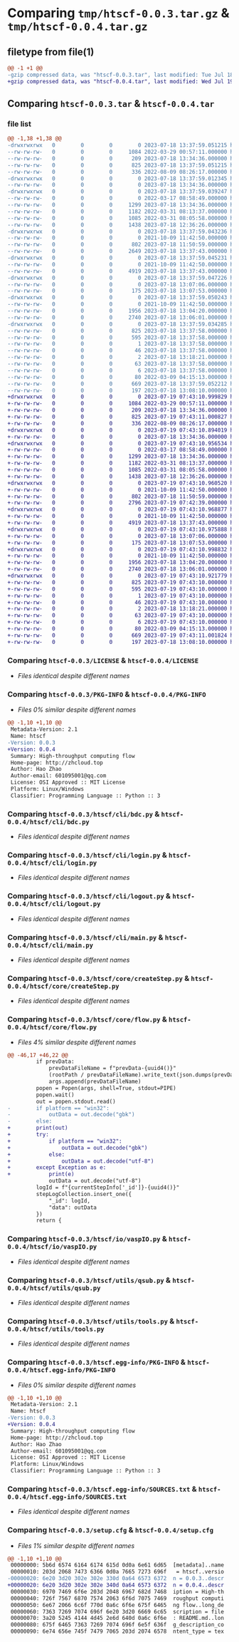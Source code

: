 # Comparing `tmp/htscf-0.0.3.tar.gz` & `tmp/htscf-0.0.4.tar.gz`

## filetype from file(1)

```diff
@@ -1 +1 @@
-gzip compressed data, was "htscf-0.0.3.tar", last modified: Tue Jul 18 13:37:59 2023, max compression
+gzip compressed data, was "htscf-0.0.4.tar", last modified: Wed Jul 19 07:43:11 2023, max compression
```

## Comparing `htscf-0.0.3.tar` & `htscf-0.0.4.tar`

### file list

```diff
@@ -1,38 +1,38 @@
-drwxrwxrwx   0        0        0        0 2023-07-18 13:37:59.051215 htscf-0.0.3/
--rw-rw-rw-   0        0        0     1084 2022-03-29 00:57:11.000000 htscf-0.0.3/LICENSE
--rw-rw-rw-   0        0        0      209 2023-07-18 13:34:36.000000 htscf-0.0.3/MANIFEST.in
--rw-rw-rw-   0        0        0      825 2023-07-18 13:37:59.051215 htscf-0.0.3/PKG-INFO
--rw-rw-rw-   0        0        0      336 2022-08-09 08:26:17.000000 htscf-0.0.3/README.md
-drwxrwxrwx   0        0        0        0 2023-07-18 13:37:59.012345 htscf-0.0.3/htscf/
--rw-rw-rw-   0        0        0        0 2023-07-18 13:34:36.000000 htscf-0.0.3/htscf/__init__.py
-drwxrwxrwx   0        0        0        0 2023-07-18 13:37:59.039247 htscf-0.0.3/htscf/cli/
--rw-rw-rw-   0        0        0        0 2022-03-17 08:58:49.000000 htscf-0.0.3/htscf/cli/__init__.py
--rw-rw-rw-   0        0        0     1299 2023-07-18 13:34:36.000000 htscf-0.0.3/htscf/cli/bdc.py
--rw-rw-rw-   0        0        0     1182 2022-03-31 08:13:37.000000 htscf-0.0.3/htscf/cli/login.py
--rw-rw-rw-   0        0        0     1085 2022-03-31 08:05:58.000000 htscf-0.0.3/htscf/cli/logout.py
--rw-rw-rw-   0        0        0     1438 2023-07-18 12:36:26.000000 htscf-0.0.3/htscf/cli/main.py
-drwxrwxrwx   0        0        0        0 2023-07-18 13:37:59.043236 htscf-0.0.3/htscf/core/
--rw-rw-rw-   0        0        0        0 2021-10-09 11:42:50.000000 htscf-0.0.3/htscf/core/__init__.py
--rw-rw-rw-   0        0        0      802 2023-07-18 11:50:59.000000 htscf-0.0.3/htscf/core/createStep.py
--rw-rw-rw-   0        0        0     2649 2023-07-18 13:37:43.000000 htscf-0.0.3/htscf/core/flow.py
-drwxrwxrwx   0        0        0        0 2023-07-18 13:37:59.045231 htscf-0.0.3/htscf/io/
--rw-rw-rw-   0        0        0        0 2021-10-09 11:42:50.000000 htscf-0.0.3/htscf/io/__init__.py
--rw-rw-rw-   0        0        0     4919 2023-07-18 13:37:43.000000 htscf-0.0.3/htscf/io/vaspIO.py
-drwxrwxrwx   0        0        0        0 2023-07-18 13:37:59.047226 htscf-0.0.3/htscf/test/
--rw-rw-rw-   0        0        0        0 2023-07-18 13:07:06.000000 htscf-0.0.3/htscf/test/__init__.py
--rw-rw-rw-   0        0        0      175 2023-07-18 13:07:53.000000 htscf-0.0.3/htscf/test/test.py
-drwxrwxrwx   0        0        0        0 2023-07-18 13:37:59.050243 htscf-0.0.3/htscf/utils/
--rw-rw-rw-   0        0        0        0 2021-10-09 11:42:50.000000 htscf-0.0.3/htscf/utils/__init__.py
--rw-rw-rw-   0        0        0     1956 2023-07-18 13:04:20.000000 htscf-0.0.3/htscf/utils/qsub.py
--rw-rw-rw-   0        0        0     2740 2023-07-18 13:06:01.000000 htscf-0.0.3/htscf/utils/tools.py
-drwxrwxrwx   0        0        0        0 2023-07-18 13:37:59.034285 htscf-0.0.3/htscf.egg-info/
--rw-rw-rw-   0        0        0      825 2023-07-18 13:37:58.000000 htscf-0.0.3/htscf.egg-info/PKG-INFO
--rw-rw-rw-   0        0        0      595 2023-07-18 13:37:58.000000 htscf-0.0.3/htscf.egg-info/SOURCES.txt
--rw-rw-rw-   0        0        0        1 2023-07-18 13:37:58.000000 htscf-0.0.3/htscf.egg-info/dependency_links.txt
--rw-rw-rw-   0        0        0       46 2023-07-18 13:37:58.000000 htscf-0.0.3/htscf.egg-info/entry_points.txt
--rw-rw-rw-   0        0        0        2 2023-07-18 13:18:21.000000 htscf-0.0.3/htscf.egg-info/not-zip-safe
--rw-rw-rw-   0        0        0       63 2023-07-18 13:37:58.000000 htscf-0.0.3/htscf.egg-info/requires.txt
--rw-rw-rw-   0        0        0        6 2023-07-18 13:37:58.000000 htscf-0.0.3/htscf.egg-info/top_level.txt
--rw-rw-rw-   0        0        0       80 2022-03-09 04:15:13.000000 htscf-0.0.3/pyproject.toml
--rw-rw-rw-   0        0        0      669 2023-07-18 13:37:59.052212 htscf-0.0.3/setup.cfg
--rw-rw-rw-   0        0        0      197 2023-07-18 13:08:10.000000 htscf-0.0.3/setup.py
+drwxrwxrwx   0        0        0        0 2023-07-19 07:43:10.999829 htscf-0.0.4/
+-rw-rw-rw-   0        0        0     1084 2022-03-29 00:57:11.000000 htscf-0.0.4/LICENSE
+-rw-rw-rw-   0        0        0      209 2023-07-18 13:34:36.000000 htscf-0.0.4/MANIFEST.in
+-rw-rw-rw-   0        0        0      825 2023-07-19 07:43:11.000827 htscf-0.0.4/PKG-INFO
+-rw-rw-rw-   0        0        0      336 2022-08-09 08:26:17.000000 htscf-0.0.4/README.md
+drwxrwxrwx   0        0        0        0 2023-07-19 07:43:10.894019 htscf-0.0.4/htscf/
+-rw-rw-rw-   0        0        0        0 2023-07-18 13:34:36.000000 htscf-0.0.4/htscf/__init__.py
+drwxrwxrwx   0        0        0        0 2023-07-19 07:43:10.956534 htscf-0.0.4/htscf/cli/
+-rw-rw-rw-   0        0        0        0 2022-03-17 08:58:49.000000 htscf-0.0.4/htscf/cli/__init__.py
+-rw-rw-rw-   0        0        0     1299 2023-07-18 13:34:36.000000 htscf-0.0.4/htscf/cli/bdc.py
+-rw-rw-rw-   0        0        0     1182 2022-03-31 08:13:37.000000 htscf-0.0.4/htscf/cli/login.py
+-rw-rw-rw-   0        0        0     1085 2022-03-31 08:05:58.000000 htscf-0.0.4/htscf/cli/logout.py
+-rw-rw-rw-   0        0        0     1438 2023-07-18 12:36:26.000000 htscf-0.0.4/htscf/cli/main.py
+drwxrwxrwx   0        0        0        0 2023-07-19 07:43:10.960520 htscf-0.0.4/htscf/core/
+-rw-rw-rw-   0        0        0        0 2021-10-09 11:42:50.000000 htscf-0.0.4/htscf/core/__init__.py
+-rw-rw-rw-   0        0        0      802 2023-07-18 11:50:59.000000 htscf-0.0.4/htscf/core/createStep.py
+-rw-rw-rw-   0        0        0     2796 2023-07-19 07:42:39.000000 htscf-0.0.4/htscf/core/flow.py
+drwxrwxrwx   0        0        0        0 2023-07-19 07:43:10.968877 htscf-0.0.4/htscf/io/
+-rw-rw-rw-   0        0        0        0 2021-10-09 11:42:50.000000 htscf-0.0.4/htscf/io/__init__.py
+-rw-rw-rw-   0        0        0     4919 2023-07-18 13:37:43.000000 htscf-0.0.4/htscf/io/vaspIO.py
+drwxrwxrwx   0        0        0        0 2023-07-19 07:43:10.975888 htscf-0.0.4/htscf/test/
+-rw-rw-rw-   0        0        0        0 2023-07-18 13:07:06.000000 htscf-0.0.4/htscf/test/__init__.py
+-rw-rw-rw-   0        0        0      175 2023-07-18 13:07:53.000000 htscf-0.0.4/htscf/test/test.py
+drwxrwxrwx   0        0        0        0 2023-07-19 07:43:10.998832 htscf-0.0.4/htscf/utils/
+-rw-rw-rw-   0        0        0        0 2021-10-09 11:42:50.000000 htscf-0.0.4/htscf/utils/__init__.py
+-rw-rw-rw-   0        0        0     1956 2023-07-18 13:04:20.000000 htscf-0.0.4/htscf/utils/qsub.py
+-rw-rw-rw-   0        0        0     2740 2023-07-18 13:06:01.000000 htscf-0.0.4/htscf/utils/tools.py
+drwxrwxrwx   0        0        0        0 2023-07-19 07:43:10.921779 htscf-0.0.4/htscf.egg-info/
+-rw-rw-rw-   0        0        0      825 2023-07-19 07:43:10.000000 htscf-0.0.4/htscf.egg-info/PKG-INFO
+-rw-rw-rw-   0        0        0      595 2023-07-19 07:43:10.000000 htscf-0.0.4/htscf.egg-info/SOURCES.txt
+-rw-rw-rw-   0        0        0        1 2023-07-19 07:43:10.000000 htscf-0.0.4/htscf.egg-info/dependency_links.txt
+-rw-rw-rw-   0        0        0       46 2023-07-19 07:43:10.000000 htscf-0.0.4/htscf.egg-info/entry_points.txt
+-rw-rw-rw-   0        0        0        2 2023-07-18 13:18:21.000000 htscf-0.0.4/htscf.egg-info/not-zip-safe
+-rw-rw-rw-   0        0        0       63 2023-07-19 07:43:10.000000 htscf-0.0.4/htscf.egg-info/requires.txt
+-rw-rw-rw-   0        0        0        6 2023-07-19 07:43:10.000000 htscf-0.0.4/htscf.egg-info/top_level.txt
+-rw-rw-rw-   0        0        0       80 2022-03-09 04:15:13.000000 htscf-0.0.4/pyproject.toml
+-rw-rw-rw-   0        0        0      669 2023-07-19 07:43:11.001824 htscf-0.0.4/setup.cfg
+-rw-rw-rw-   0        0        0      197 2023-07-18 13:08:10.000000 htscf-0.0.4/setup.py
```

### Comparing `htscf-0.0.3/LICENSE` & `htscf-0.0.4/LICENSE`

 * *Files identical despite different names*

### Comparing `htscf-0.0.3/PKG-INFO` & `htscf-0.0.4/PKG-INFO`

 * *Files 0% similar despite different names*

```diff
@@ -1,10 +1,10 @@
 Metadata-Version: 2.1
 Name: htscf
-Version: 0.0.3
+Version: 0.0.4
 Summary: High-throughput computing flow
 Home-page: http://zhcloud.top
 Author: Hao Zhao
 Author-email: 601095001@qq.com
 License: OSI Approved :: MIT License
 Platform: Linux/Windows
 Classifier: Programming Language :: Python :: 3
```

### Comparing `htscf-0.0.3/htscf/cli/bdc.py` & `htscf-0.0.4/htscf/cli/bdc.py`

 * *Files identical despite different names*

### Comparing `htscf-0.0.3/htscf/cli/login.py` & `htscf-0.0.4/htscf/cli/login.py`

 * *Files identical despite different names*

### Comparing `htscf-0.0.3/htscf/cli/logout.py` & `htscf-0.0.4/htscf/cli/logout.py`

 * *Files identical despite different names*

### Comparing `htscf-0.0.3/htscf/cli/main.py` & `htscf-0.0.4/htscf/cli/main.py`

 * *Files identical despite different names*

### Comparing `htscf-0.0.3/htscf/core/createStep.py` & `htscf-0.0.4/htscf/core/createStep.py`

 * *Files identical despite different names*

### Comparing `htscf-0.0.3/htscf/core/flow.py` & `htscf-0.0.4/htscf/core/flow.py`

 * *Files 4% similar despite different names*

```diff
@@ -46,17 +46,22 @@
         if prevData:
             prevDataFileName = f"prevData-{uuid4()}"
             (rootPath / prevDataFileName).write_text(json.dumps(prevData))
             args.append(prevDataFileName)
         popen = Popen(args, shell=True, stdout=PIPE)
         popen.wait()
         out = popen.stdout.read()
-        if platform == "win32":
-            outData = out.decode("gbk")
-        else:
+        print(out)
+        try:
+            if platform == "win32":
+                outData = out.decode("gbk")
+            else:
+                outData = out.decode("utf-8")
+        except Exception as e:
+            print(e)
             outData = out.decode("utf-8")
         logId = f"{currentStepInfo['_id']}-{uuid4()}"
         stepLogCollection.insert_one({
             "_id": logId,
             "data": outData
         })
         return {
```

### Comparing `htscf-0.0.3/htscf/io/vaspIO.py` & `htscf-0.0.4/htscf/io/vaspIO.py`

 * *Files identical despite different names*

### Comparing `htscf-0.0.3/htscf/utils/qsub.py` & `htscf-0.0.4/htscf/utils/qsub.py`

 * *Files identical despite different names*

### Comparing `htscf-0.0.3/htscf/utils/tools.py` & `htscf-0.0.4/htscf/utils/tools.py`

 * *Files identical despite different names*

### Comparing `htscf-0.0.3/htscf.egg-info/PKG-INFO` & `htscf-0.0.4/htscf.egg-info/PKG-INFO`

 * *Files 0% similar despite different names*

```diff
@@ -1,10 +1,10 @@
 Metadata-Version: 2.1
 Name: htscf
-Version: 0.0.3
+Version: 0.0.4
 Summary: High-throughput computing flow
 Home-page: http://zhcloud.top
 Author: Hao Zhao
 Author-email: 601095001@qq.com
 License: OSI Approved :: MIT License
 Platform: Linux/Windows
 Classifier: Programming Language :: Python :: 3
```

### Comparing `htscf-0.0.3/htscf.egg-info/SOURCES.txt` & `htscf-0.0.4/htscf.egg-info/SOURCES.txt`

 * *Files identical despite different names*

### Comparing `htscf-0.0.3/setup.cfg` & `htscf-0.0.4/setup.cfg`

 * *Files 1% similar despite different names*

```diff
@@ -1,10 +1,10 @@
 00000000: 5b6d 6574 6164 6174 615d 0d0a 6e61 6d65  [metadata]..name
 00000010: 203d 2068 7473 6366 0d0a 7665 7273 696f   = htscf..versio
-00000020: 6e20 3d20 302e 302e 330d 0a64 6573 6372  n = 0.0.3..descr
+00000020: 6e20 3d20 302e 302e 340d 0a64 6573 6372  n = 0.0.4..descr
 00000030: 6970 7469 6f6e 203d 2048 6967 682d 7468  iption = High-th
 00000040: 726f 7567 6870 7574 2063 6f6d 7075 7469  roughput computi
 00000050: 6e67 2066 6c6f 770d 0a6c 6f6e 675f 6465  ng flow..long_de
 00000060: 7363 7269 7074 696f 6e20 3d20 6669 6c65  scription = file
 00000070: 3a20 5245 4144 4d45 2e6d 640d 0a6c 6f6e  : README.md..lon
 00000080: 675f 6465 7363 7269 7074 696f 6e5f 636f  g_description_co
 00000090: 6e74 656e 745f 7479 7065 203d 2074 6578  ntent_type = tex
```

